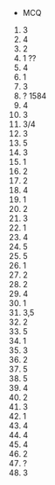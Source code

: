 

- MCQ

1. 3
2. 4
3. 2
4. 1 ??
5. 4 
6. 1
7. 3
8. ? 1584
9. 4
10. 3
11. 3/4
12. 3
13. 5
14. 3
15. 1
16. 2
17. 2
18. 4
19. 1
20. 2 
21. 3
22. 1
23. 4
24. 5
25. 5
26. 1
27. 2
28. 2
29. 4
30. 1
31. 3,5
32. 2
33. 5
34. 1
35. 3
36. 2 
37. 5
38. 5
39. 4
40. 2
41. 3
42. 1
43. 4
44. 4 
45. 4
46. 2
47. ?
48. 3
